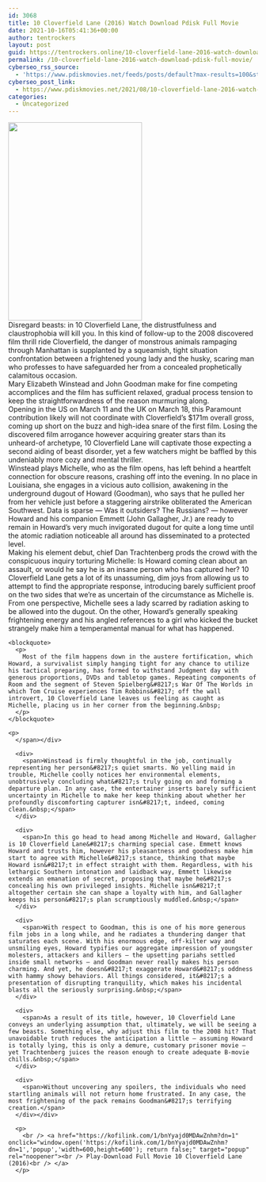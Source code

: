 ```yaml
---
id: 3068
title: 10 Cloverfield Lane (2016) Watch Download Pdisk Full Movie
date: 2021-10-16T05:41:36+00:00
author: tentrockers
layout: post
guid: https://tentrockers.online/10-cloverfield-lane-2016-watch-download-pdisk-full-movie/
permalink: /10-cloverfield-lane-2016-watch-download-pdisk-full-movie/
cyberseo_rss_source:
  - 'https://www.pdiskmovies.net/feeds/posts/default?max-results=100&start-index=801'
cyberseo_post_link:
  - https://www.pdiskmovies.net/2021/08/10-cloverfield-lane-2016-watch-download.html
categories:
  - Uncategorized
---
```

<div class="separator">
  <a href="https://1.bp.blogspot.com/-Yub1t-GED1U/YSDSvodopzI/AAAAAAAAajY/KntomJ40MNsxCG8RwZ2CqIrpgVwT11MpACLcBGAsYHQ/s1481/10%2BCloverfield%2BLane%2B%25282016%2529%2BWatch%2BDownload%2BPdisk%2BFull%2BMovie.jpg"><img loading="lazy" border="0" data-original-height="1481" data-original-width="1000" height="400" src="https://1.bp.blogspot.com/-Yub1t-GED1U/YSDSvodopzI/AAAAAAAAajY/KntomJ40MNsxCG8RwZ2CqIrpgVwT11MpACLcBGAsYHQ/w270-h400/10%2BCloverfield%2BLane%2B%25282016%2529%2BWatch%2BDownload%2BPdisk%2BFull%2BMovie.jpg" width="270" /></a>
</div>



<div>
  <div>
    <span>Disregard beasts: in 10 Cloverfield Lane, the distrustfulness and claustrophobia will kill you. In this kind of follow-up to the 2008 discovered film thrill ride Cloverfield, the danger of monstrous animals rampaging through Manhattan is supplanted by a squeamish, tight situation confrontation between a frightened young lady and the husky, scaring man who professes to have safeguarded her from a concealed prophetically calamitous occasion.&nbsp;</span>
  </div>
  
  <div>
    <span>Mary Elizabeth Winstead and John Goodman make for fine competing accomplices and the film has sufficient relaxed, gradual process tension to keep the straightforwardness of the reason murmuring along.&nbsp;</span>
  </div>
  
  <div>
    <span>Opening in the US on March 11 and the UK on March 18, this Paramount contribution likely will not coordinate with Cloverfield&#8217;s $171m overall gross, coming up short on the buzz and high-idea snare of the first film. Losing the discovered film arrogance however acquiring greater stars than its unheard-of archetype, 10 Cloverfield Lane will captivate those expecting a second aiding of beast disorder, yet a few watchers might be baffled by this undeniably more cozy and mental thriller.&nbsp;</span>
  </div>
  
  <div>
    <span>Winstead plays Michelle, who as the film opens, has left behind a heartfelt connection for obscure reasons, crashing off into the evening. In no place in Louisiana, she engages in a vicious auto collision, awakening in the underground dugout of Howard (Goodman), who says that he pulled her from her vehicle just before a staggering airstrike obliterated the American Southwest. Data is sparse — Was it outsiders? The Russians? — however Howard and his companion Emmett (John Gallagher, Jr.) are ready to remain in Howard&#8217;s very much invigorated dugout for quite a long time until the atomic radiation noticeable all around has disseminated to a protected level.&nbsp;</span>
  </div>
  
  <div>
    <span>Making his element debut, chief Dan Trachtenberg prods the crowd with the conspicuous inquiry torturing Michelle: Is Howard coming clean about an assault, or would he say he is an insane person who has captured her? 10 Cloverfield Lane gets a lot of its unassuming, dim joys from allowing us to attempt to find the appropriate response, introducing barely sufficient proof on the two sides that we&#8217;re as uncertain of the circumstance as Michelle is. From one perspective, Michelle sees a lady scarred by radiation asking to be allowed into the dugout. On the other, Howard&#8217;s generally speaking frightening energy and his angled references to a girl who kicked the bucket strangely make him a temperamental manual for what has happened.&nbsp;</span>
  </div>
  
  <div>
    <span></p> 
    
    <blockquote>
      <p>
        Most of the film happens down in the austere fortification, which Howard, a survivalist simply hanging tight for any chance to utilize his tactical preparing, has formed to withstand Judgment day with generous proportions, DVDs and tabletop games. Repeating components of Room and the segment of Steven Spielberg&#8217;s War Of The Worlds in which Tom Cruise experiences Tim Robbins&#8217; off the wall introvert, 10 Cloverfield Lane leaves us feeling as caught as Michelle, placing us in her corner from the beginning.&nbsp;
      </p>
    </blockquote>
    
    <p>
      </span></div> 
      
      <div>
        <span>Winstead is firmly thoughtful in the job, continually representing her person&#8217;s quiet smarts. No yelling maid in trouble, Michelle coolly notices her environmental elements, unobtrusively concluding what&#8217;s truly going on and forming a departure plan. In any case, the entertainer inserts barely sufficient uncertainty in Michelle to make her keep thinking about whether her profoundly discomforting capturer isn&#8217;t, indeed, coming clean.&nbsp;</span>
      </div>
      
      <div>
        <span>In this go head to head among Michelle and Howard, Gallagher is 10 Cloverfield Lane&#8217;s charming special case. Emmett knows Howard and trusts him, however his pleasantness and goodness make him start to agree with Michelle&#8217;s stance, thinking that maybe Howard isn&#8217;t in effect straight with them. Regardless, with his lethargic Southern intonation and laidback way, Emmett likewise extends an emanation of secret, proposing that maybe he&#8217;s concealing his own privileged insights. Michelle isn&#8217;t altogether certain she can shape a loyalty with him, and Gallagher keeps his person&#8217;s plan scrumptiously muddled.&nbsp;</span>
      </div>
      
      <div>
        <span>With respect to Goodman, this is one of his more generous film jobs in a long while, and he radiates a thundering danger that saturates each scene. With his enormous edge, off-kilter way and unsmiling eyes, Howard typifies our aggregate impression of youngster molesters, attackers and killers — the upsetting pariahs settled inside small networks — and Goodman never really makes his person charming. And yet, he doesn&#8217;t exaggerate Howard&#8217;s oddness with hammy showy behaviors. All things considered, it&#8217;s a presentation of disrupting tranquility, which makes his incidental blasts all the seriously surprising.&nbsp;</span>
      </div>
      
      <div>
        <span>As a result of its title, however, 10 Cloverfield Lane conveys an underlying assumption that, ultimately, we will be seeing a few beasts. Something else, why adjust this film to the 2008 hit? That unavoidable truth reduces the anticipation a little — assuming Howard is totally lying, this is only a demure, customary prisoner movie — yet Trachtenberg juices the reason enough to create adequate B-movie chills.&nbsp;</span>
      </div>
      
      <div>
        <span>Without uncovering any spoilers, the individuals who need startling animals will not return home frustrated. In any case, the most frightening of the pack remains Goodman&#8217;s terrifying creation.</span>
      </div></div> 
      
      <p>
        <br /> <a href="https://kofilink.com/1/bnYyajd0MDAwZnhm?dn=1" onclick="window.open('https://kofilink.com/1/bnYyajd0MDAwZnhm?dn=1','popup','width=600,height=600'); return false;" target="popup" rel="noopener"><br /> Play-Download Full Movie 10 Cloverfield Lane (2016)<br /> </a>
      </p>